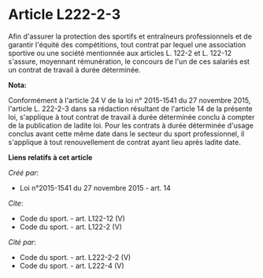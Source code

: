 # Article L222-2-3

Afin d'assurer la protection des sportifs et entraîneurs professionnels et de garantir l'équité des compétitions, tout
contrat par lequel une association sportive ou une société mentionnée aux articles L. 122-2 et L. 122-12 s'assure, moyennant
rémunération, le concours de l'un de ces salariés est un contrat de travail à durée déterminée.

**Nota:**

Conformément à l'article 24 V de la loi n° 2015-1541 du 27 novembre 2015, l'article L. 222-2-3 dans sa rédaction résultant de
l'article 14 de la présente loi, s'applique à tout contrat de travail à durée déterminée conclu à compter de la publication
de ladite loi. Pour les contrats à durée déterminée d'usage conclus avant cette même date dans le secteur du sport
professionnel, il s'applique à tout renouvellement de contrat ayant lieu après ladite date.

**Liens relatifs à cet article**

_Créé par_:

  - Loi n°2015-1541 du 27 novembre 2015 - art. 14

_Cite_:

  - Code du sport. - art. L122-12 (V)
  - Code du sport. - art. L122-2 (V)

_Cité par_:

  - Code du sport. - art. L222-2-2 (V)
  - Code du sport. - art. L222-4 (V)
